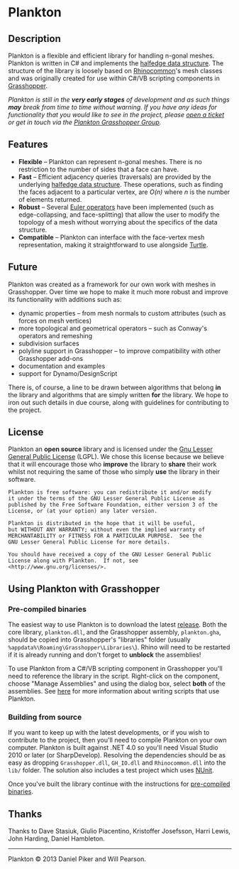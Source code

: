 # Plankton

## Description

Plankton is a flexible and efficient library for handling n-gonal meshes. Plankton is written in C# and implements the [halfedge data structure][hds].  The structure of the library is loosely based on [Rhinocommon][rc]'s mesh classes and was originally created for use within C#/VB scripting components in [Grasshopper][gh].

_Plankton is still in the **very early stages** of development and as such things **may** break from time to time without warning.  If you have any ideas for functionality that you would like to see in the project, please [open a ticket][issues] or get in touch via the [Plankton Grasshopper Group][ghgroup]._

## Features

* **Flexible** – Plankton can represent n-gonal meshes. There is no restriction to the number of sides that a face can have.
* **Fast** – Efficient adjacency queries (traversals) are provided by the underlying [halfedge data structure][hds].  These operations, such as finding the faces adjacent to a particular vertex, are *O(n)* where *n* is the number of elements returned.
* **Robust** – Several [Euler operators][euler] have been implemented (such as edge-collapsing, and face-splitting) that allow the user to modify the topology of a mesh without worrying about the specifics of the data structure.
* **Compatible** – Plankton can interface with the face-vertex mesh representation, making it straightforward to use alongside [Turtle]. 

## Future

Plankton was created as a framework for our own work with meshes in Grasshopper. Over time we hope to make it much more robust and improve its functionality with additions such as:

* dynamic properties – from mesh normals to custom attributes (such as forces on mesh vertices)
* more topological and geometrical operators – such as Conway's operators and remeshing
* subdivision surfaces
* polyline support in Grasshopper – to improve compatibility with other Grasshopper add-ons
* documentation and examples
* support for Dynamo/DesignScript

There is, of course, a line to be drawn between algorithms that belong **in** the library and algorithms that are simply written **for** the library.  We hope to iron out such details in due course, along with guidelines for contributing to the project.

## License

Plankton an **open source** library and is licensed under the [Gnu Lesser General Public License][lgpl] (LGPL). We chose this license because we believe that it will encourage those who **improve** the library to **share** their work whilst not requiring the same of those who simply **use** the library in their software.

    Plankton is free software: you can redistribute it and/or modify
    it under the terms of the GNU Lesser General Public License as
    published by the Free Software Foundation, either version 3 of the
    License, or (at your option) any later version.
    
    Plankton is distributed in the hope that it will be useful,
    but WITHOUT ANY WARRANTY; without even the implied warranty of
    MERCHANTABILITY or FITNESS FOR A PARTICULAR PURPOSE.  See the
    GNU Lesser General Public License for more details.
    
    You should have received a copy of the GNU Lesser General Public
    License along with Plankton.  If not, see
    <http://www.gnu.org/licenses/>.

## Using Plankton with Grasshopper

### Pre-compiled binaries

The easiest way to use Plankton is to download the latest [release][releases].  Both the core library, `plankton.dll`, and the Grasshopper assembly, `plankton.gha`, should be copied into Grasshopper's "libraries" folder (usually `%appdata%\Roaming\Grasshopper\Libraries\`).  Rhino will need to be restarted if it is already running and don't forget to **unblock** the assemblies!

To use Plankton from a C#/VB scripting component in Grasshopper you'll need to reference the library in the script. Right-click on the component, choose "Manage Assemblies" and using the dialog box, select **both** of the assemblies.  See [here][scripting] for more information about writing scripts that use Plankton.

### Building from source

If you want to keep up with the latest developments, or if you wish to contribute to the project, then you'll need to compile Plankton on your own computer.  Plankton is built against .NET 4.0 so you'll need Visual Studio 2010 or later (or SharpDevelop).  Resolving the dependencies should be as easy as dropping `Grasshopper.dll`, `GH_IO.dll` and `Rhinocommon.dll` into the `lib/` folder. The solution also includes a test project which uses [NUnit].

Once you've built the library continue with the instructions for [pre-compiled binaries](#pre-compiled-binaries).

## Thanks

Thanks to Dave Stasiuk, Giulio Piacentino, Kristoffer Josefsson, Harri Lewis, John Harding, Daniel Hambleton.

***

Plankton © 2013 Daniel Piker and Will Pearson.


[ghgroup]: http://www.grasshopper3d.com/group/plankton
[issues]: http://github.com/Dan-Piker/Plankton/issues
[rc]: http://github.com/mcneel/rhinocommon
[gh]: http://grasshopper3d.com
[hds]: http://github.com/Dan-Piker/Plankton/wiki/Halfedge-Data-Structure
[license]: http://github.com/Dan-Piker/Plankton/tree/master/LICENSE.txt
[lgpl]: http://www.gnu.org/licenses/lgpl.html
[euler]: http://github.com/Dan-Piker/Plankton/wiki/Euler-Operators
[releases]: http://github.com/Dan-Piker/Plankton/releases
[scripting]: http://github.com/Dan-Piker/Plankton/wiki/Scripting
[Turtle]: http://github.com/piac/TurtleMesh
[nunit]: http://www.nunit.org
